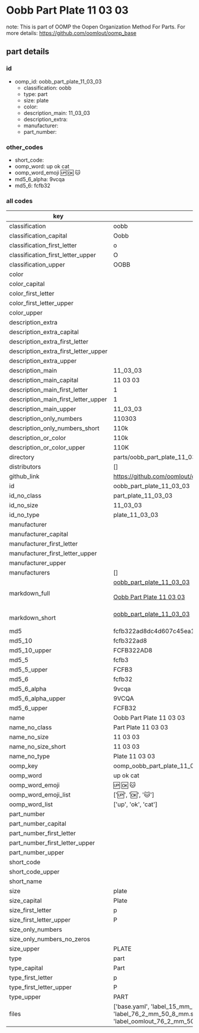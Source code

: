 # Oobb Part Plate 11 03 03  

note: This is part of OOMP the Oopen Organization Method For Parts. For more details: https://github.com/oomlout/oomp_base

##  part details





### id
* oomp_id: oobb_part_plate_11_03_03
  * classification: oobb
  * type: part
  * size: plate
  * color: 
  * description_main: 11_03_03
  * description_extra: 
  * manufacturer: 
  * part_number: 

### other_codes
* short_code: 
* oomp_word: up ok cat
* oomp_word_emoji :up: :ok: :cat:
* md5_6_alpha: 9vcqa
* md5_6: fcfb32

### all codes 
| key | value |  
| --- | --- |  
| classification | oobb |  
| classification_capital | Oobb |  
| classification_first_letter | o |  
| classification_first_letter_upper | O |  
| classification_upper | OOBB |  
| color |  |  
| color_capital |  |  
| color_first_letter |  |  
| color_first_letter_upper |  |  
| color_upper |  |  
| description_extra |  |  
| description_extra_capital |  |  
| description_extra_first_letter |  |  
| description_extra_first_letter_upper |  |  
| description_extra_upper |  |  
| description_main | 11_03_03 |  
| description_main_capital | 11 03 03 |  
| description_main_first_letter | 1 |  
| description_main_first_letter_upper | 1 |  
| description_main_upper | 11_03_03 |  
| description_only_numbers | 110303 |  
| description_only_numbers_short | 110k |  
| description_or_color | 110k |  
| description_or_color_upper | 110K |  
| directory | parts/oobb_part_plate_11_03_03 |  
| distributors | [] |  
| github_link | https://github.com/oomlout/oomlout_oomp_part_src/tree/main/parts/oobb_part_plate_11_03_03/working |  
| id | oobb_part_plate_11_03_03 |  
| id_no_class | part_plate_11_03_03 |  
| id_no_size | 11_03_03 |  
| id_no_type | plate_11_03_03 |  
| manufacturer |  |  
| manufacturer_capital |  |  
| manufacturer_first_letter |  |  
| manufacturer_first_letter_upper |  |  
| manufacturer_upper |  |  
| manufacturers | [] |  
| markdown_full | [oobb_part_plate_11_03_03](https://github.com/oomlout/oomlout_oomp_part_src/tree/main/parts/oobb_part_plate_11_03_03/working)<br>[](https://github.com/oomlout/oomlout_oomp_part_src/tree/main/parts/oobb_part_plate_11_03_03/working)<br>[Oobb Part Plate 11 03 03](https://github.com/oomlout/oomlout_oomp_part_src/tree/main/parts/oobb_part_plate_11_03_03/working)<br><br> |  
| markdown_short | [oobb_part_plate_11_03_03](https://github.com/oomlout/oomlout_oomp_part_src/tree/main/parts/oobb_part_plate_11_03_03/working)<br><br> |  
| md5 | fcfb322ad8dc4d607c45ea125db6dd27 |  
| md5_10 | fcfb322ad8 |  
| md5_10_upper | FCFB322AD8 |  
| md5_5 | fcfb3 |  
| md5_5_upper | FCFB3 |  
| md5_6 | fcfb32 |  
| md5_6_alpha | 9vcqa |  
| md5_6_alpha_upper | 9VCQA |  
| md5_6_upper | FCFB32 |  
| name | Oobb Part Plate 11 03 03 |  
| name_no_class | Part Plate 11 03 03 |  
| name_no_size | 11 03 03 |  
| name_no_size_short | 11 03 03 |  
| name_no_type | Plate 11 03 03 |  
| oomp_key | oomp_oobb_part_plate_11_03_03 |  
| oomp_word | up ok cat |  
| oomp_word_emoji | :up: :ok: :cat: |  
| oomp_word_emoji_list | [':up:', ':ok:', ':cat:'] |  
| oomp_word_list | ['up', 'ok', 'cat'] |  
| part_number |  |  
| part_number_capital |  |  
| part_number_first_letter |  |  
| part_number_first_letter_upper |  |  
| part_number_upper |  |  
| short_code |  |  
| short_code_upper |  |  
| short_name |  |  
| size | plate |  
| size_capital | Plate |  
| size_first_letter | p |  
| size_first_letter_upper | P |  
| size_only_numbers |  |  
| size_only_numbers_no_zeros |  |  
| size_upper | PLATE |  
| type | part |  
| type_capital | Part |  
| type_first_letter | p |  
| type_first_letter_upper | P |  
| type_upper | PART |  
| files | ['base.yaml', 'label_15_mm_30_mm.pdf', 'label_15_mm_30_mm.svg', 'label_76_2_mm_50_8_mm.pdf', 'label_76_2_mm_50_8_mm.svg', 'label_oomlout_76_2_mm_50_8_mm.pdf', 'label_oomlout_76_2_mm_50_8_mm.svg', 'readme.md', 'working.json', 'working.yaml'] |  
